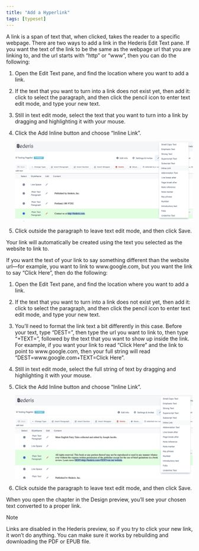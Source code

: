 ```yaml
---
title: "Add a Hyperlink"
tags: [typeset]
---
```

 
<html><body><section data-type="chapter" class="hsecchapter" data-hederis-type="hsecchapter" id="add-a-link" data-pi-attrs="id: add-a-link; data-tags: typeset;" role="doc-chapter" data-tags="typeset" data-author-name=" " data-book-title=" " title="Add a Hyperlink"><p class="hblkp" data-hederis-type="hblkp" id="pJhLMavRE">A link is a span of text that, when clicked, takes the reader to a specific webpage. There are two ways to add a link in the Hederis Edit Text pane. If you want the text of the link to be the same as the webpage url that you are linking to, and the url starts with &#8220;http&#8221; or &#8220;www&#8221;, then you can do the following:</p><ol class="hwprnumlist" data-hederis-type="hwprnumlist" id="pHM7eJK6N"><li class="hblkoli" data-hederis-type="hblkoli" id="liGoA5RB86"><p class="hblkoli" data-hederis-type="hblklip" id="pf20vzWyJ">Open the Edit Text pane, and find the location where you want to add a link.</p></li><li class="hblkoli" data-hederis-type="hblkoli" id="lifIZEXB2u"><p class="hblkoli" data-hederis-type="hblklip" id="pfNnj6ViY">If the text that you want to turn into a link does not exist yet, then add it: click to select the paragraph, and then click the pencil icon to enter text edit mode, and type your new text.</p></li><li class="hblkoli" data-hederis-type="hblkoli" id="lic7AiDWsy"><p class="hblkoli" data-hederis-type="hblklip" id="pT0qWosqI">Still in text edit mode, select the text that you want to turn into a link by dragging and highlighting it with your mouse. </p></li><li class="hblkoli" data-hederis-type="hblkoli" id="li3yC7MP21"><p class="hblkoli" data-hederis-type="hblklip" id="pPmn4szQ3">Click the Add Inline button and choose &#8220;Inline Link&#8221;.</p><img data-hederis-type="hblkimg" class="hblkimg" id="pv0amQOmx" src="/images/insertlink1.png" data-img-src="/images/insertlink1.png"/></li><li class="hblkoli" data-hederis-type="hblkoli" id="liPaevYaco"><p class="hblkoli" data-hederis-type="hblklip" id="py45mIGoV">Click outside the paragraph to leave text edit mode, and then click Save.</p></li></ol><p class="hblkp" data-hederis-type="hblkp" id="pWbxQhPXA">Your link will automatically be created using the text you selected as the website to link to.</p><p class="hblkp" data-hederis-type="hblkp" id="pEQMwU1O2">If you want the text of your link to say something different than the website url&#8212;for example, you want to link to www.google.com, but you want the link to say &#8220;Click Here&#8221;, then do the following:</p><ol class="hwprnumlist" data-hederis-type="hwprnumlist" id="plzlPnXGS"><li class="hblkoli" data-hederis-type="hblkoli" id="liktiAODgH"><p class="hblkoli" data-hederis-type="hblklip" id="p8rold4p3">Open the Edit Text pane, and find the location where you want to add a link.</p></li><li class="hblkoli" data-hederis-type="hblkoli" id="liVBpXDPIJ"><p class="hblkoli" data-hederis-type="hblklip" id="pz5LIu5i4">If the text that you want to turn into a link does not exist yet, then add it: click to select the paragraph, and then click the pencil icon to enter text edit mode, and type your new text.</p></li><li class="hblkoli" data-hederis-type="hblkoli" id="licERZ5NOL"><p class="hblkoli" data-hederis-type="hblklip" id="py2W4LOcU">You&#8217;ll need to format the link text a bit differently in this case. Before your text, type &#8220;DEST=&#8221;, then type the url you want to link to, then type &#8220;+TEXT=&#8221;, followed by the text that you want to show up inside the link. For example, if you want your link to read &#8220;Click Here&#8221; and the link to point to www.google.com, then your full string will read &#8220;DEST=www.google.com+TEXT=Click Here&#8221;.</p></li><li class="hblkoli" data-hederis-type="hblkoli" id="liJgthtFQt"><p class="hblkoli" data-hederis-type="hblklip" id="pt23nSFkG">Still in text edit mode, select the full string of text by dragging and highlighting it with your mouse. </p></li><li class="hblkoli" data-hederis-type="hblkoli" id="litYeKeMwB"><p class="hblkoli" data-hederis-type="hblklip" id="p3JM1lC2Q">Click the Add Inline button and choose &#8220;Inline Link&#8221;.</p><img data-hederis-type="hblkimg" class="hblkimg" id="p7C7FKIci" src="/images/insertlink2.png" data-img-src="/images/insertlink2.png"/></li><li class="hblkoli" data-hederis-type="hblkoli" id="li6Y4ncqRF"><p class="hblkoli" data-hederis-type="hblklip" id="p09RFqI6w">Click outside the paragraph to leave text edit mode, and then click Save.</p></li></ol><p class="hblkp" data-hederis-type="hblkp" id="pgxPMo1eY">When you open the chapter in the Design preview, you&#8217;ll see your chosen text converted to a proper link. </p><aside class="hwprbox box" data-hederis-type="hwprbox" id="ppmpNIHFr" data-type="sidebar"><p class="hblktype" data-hederis-type="hblktype" id="pFdi8KNDJ">Note</p><p class="hblkp" data-hederis-type="hblkp" id="pdCZxBoCM">Links are disabled in the Hederis preview, so if you try to click your new link, it won&#8217;t do anything. You can make sure it works by rebuilding and downloading the PDF or EPUB file.</p></aside></section></body></html>
